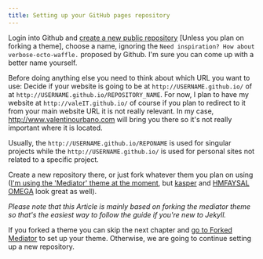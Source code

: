 ```yaml
---
title: Setting up your GitHub pages repository
---
```


Login into Github and [create a new public repository](https://github.com/new) [Unless you plan on forking a theme], choose a name, ignoring the `Need inspiration? How about verbose-octo-waffle.` proposed by Github. I'm sure you can come up with a better name yourself.

Before doing anything else you need to think about which URL you want to use:
Decide if your website is going to be at `http://USERNAME.github.io/` of at `http://USERNAME.github.io/REPOSITORY_NAME`. For now, I plan to have my website at `http://valeIT.github.io/` of course if you plan to redirect to it from your main website URL it is not really relevant. In my case, http://www.valentinourbano.com will bring you there so it's not really important where it is located.

Usually, the `http://USERNAME.github.io/REPONAME` is used for singular projects while the `http://USERNAME.github.io/` is used for personal sites not related to a specific project.

Create a new repository there, or just fork whatever them you plan on using ([I'm using the 'Mediator' theme at the moment](https://github.com/dirkfabisch/mediator), but [kasper](https://github.com/rosario/kasper) and [HMFAYSAL OMEGA](https://github.com/hmfaysal/hmfaysal-omega-theme) look great as well).

_Please note that this Article is mainly based on forking the mediator theme so that's the easiest way to follow the guide if you're new to Jekyll._

If you forked a theme you can skip the next chapter and [go to Forked Mediator](#forked-a-theme) to set up your theme. Otherwise, we are going to continue setting up a new repository.